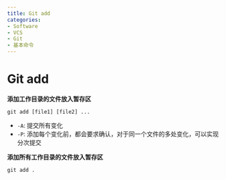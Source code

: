 ```yaml
---
title: Git add
categories:
- Software
- VCS
- Git
- 基本命令
---
```

# Git add

**添加工作目录的文件放入暂存区**

```shell
git add [file1] [file2] ...
```

- `-A`: 提交所有变化
- `-P`: 添加每个变化前，都会要求确认，对于同一个文件的多处变化，可以实现分次提交

**添加所有工作目录的文件放入暂存区**

```shell
git add .
```